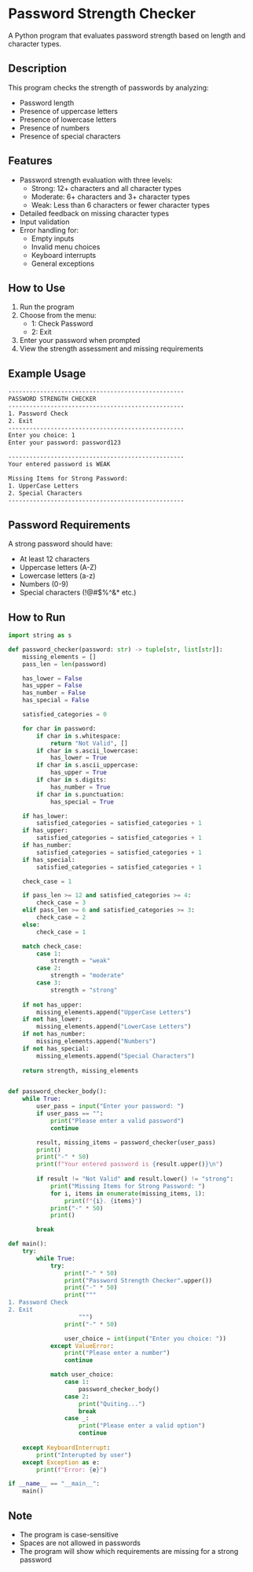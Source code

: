 # Password Strength Checker

A Python program that evaluates password strength based on length and character types.

## Description

This program checks the strength of passwords by analyzing:
- Password length
- Presence of uppercase letters
- Presence of lowercase letters
- Presence of numbers
- Presence of special characters

## Features

- Password strength evaluation with three levels:
  - Strong: 12+ characters and all character types
  - Moderate: 6+ characters and 3+ character types
  - Weak: Less than 6 characters or fewer character types
- Detailed feedback on missing character types
- Input validation
- Error handling for:
  - Empty inputs
  - Invalid menu choices
  - Keyboard interrupts
  - General exceptions

## How to Use

1. Run the program
2. Choose from the menu:
   - 1: Check Password
   - 2: Exit
3. Enter your password when prompted
4. View the strength assessment and missing requirements

## Example Usage

```bash
--------------------------------------------------
PASSWORD STRENGTH CHECKER
--------------------------------------------------
1. Password Check
2. Exit
--------------------------------------------------
Enter you choice: 1
Enter your password: password123

--------------------------------------------------
Your entered password is WEAK

Missing Items for Strong Password: 
1. UpperCase Letters
2. Special Characters
--------------------------------------------------
```

## Password Requirements

A strong password should have:
- At least 12 characters
- Uppercase letters (A-Z)
- Lowercase letters (a-z)
- Numbers (0-9)
- Special characters (!@#$%^&* etc.)

## How to Run

```python
import string as s

def password_checker(password: str) -> tuple[str, list[str]]:
    missing_elements = []
    pass_len = len(password)

    has_lower = False
    has_upper = False
    has_number = False
    has_special = False

    satisfied_categories = 0

    for char in password:
        if char in s.whitespace:
            return "Not Valid", []
        if char in s.ascii_lowercase:
            has_lower = True
        if char in s.ascii_uppercase:
            has_upper = True
        if char in s.digits:
            has_number = True
        if char in s.punctuation:
            has_special = True

    if has_lower:
        satisfied_categories = satisfied_categories + 1
    if has_upper:
        satisfied_categories = satisfied_categories + 1
    if has_number:
        satisfied_categories = satisfied_categories + 1
    if has_special:
        satisfied_categories = satisfied_categories + 1

    check_case = 1

    if pass_len >= 12 and satisfied_categories >= 4:
        check_case = 3
    elif pass_len >= 6 and satisfied_categories >= 3:
        check_case = 2
    else:
        check_case = 1

    match check_case:
        case 1:
            strength = "weak"
        case 2:
            strength = "moderate"
        case 3:
            strength = "strong"
    
    if not has_upper:
        missing_elements.append("UpperCase Letters")
    if not has_lower:
        missing_elements.append("LowerCase Letters")
    if not has_number:
        missing_elements.append("Numbers")
    if not has_special:
        missing_elements.append("Special Characters")
    
    return strength, missing_elements


def password_checker_body():
    while True:
        user_pass = input("Enter your password: ")
        if user_pass == "":
            print("Please enter a valid password")
            continue

        result, missing_items = password_checker(user_pass)
        print()
        print("-" * 50)
        print(f"Your entered password is {result.upper()}\n")
        
        if result != "Not Valid" and result.lower() != "strong":
            print("Missing Items for Strong Password: ")
            for i, items in enumerate(missing_items, 1):
                print(f"{i}. {items}")
            print("-" * 50)
            print()

        break

def main():
    try:
        while True:
            try:
                print("-" * 50)
                print("Password Strength Checker".upper())
                print("-" * 50)
                print("""
1. Password Check
2. Exit
                    """)
                print("-" * 50)

                user_choice = int(input("Enter you choice: "))
            except ValueError:
                print("Please enter a number")
                continue

            match user_choice:
                case 1:
                    password_checker_body()
                case 2:
                    print("Quiting...")
                    break
                case _:
                    print("Please enter a valid option")
                    continue
    
    except KeyboardInterrupt:
        print("Interupted by user")
    except Exception as e:
        print(f"Error: {e}")

if __name__ == "__main__":
    main()
```

## Note

- The program is case-sensitive
- Spaces are not allowed in passwords
- The program will show which requirements are missing for a strong password
